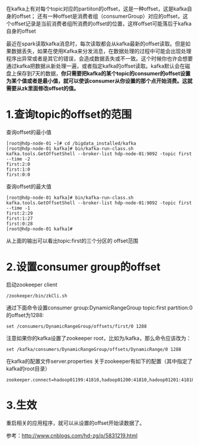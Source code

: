 
在kafka上有对每个topic对应的partiiton的offset，这是一种offset，这是kafka自身的offset；
还有一种offset是消费者组（consumerGroup）对应的offset，这个offset记录是当前消费者组所消费的offset的位置，这样offset可能落后于kafka自身的offset

最近在spark读取kafka消息时，每次读取都会从kafka最新的offset读取。但是如果数据丢失，如果在使用Kafka来分发消息，在数据处理的过程中可能会出现处理程序出异常或者是其它的错误，会造成数据丢失或不一致。这个时候你也许会想要通过kafka把数据从新处理一遍，或者指定kafka的offset读取。kafka默认会在磁盘上保存到7天的数据，**你只需要把kafka的某个topic的consumer的offset设置为某个值或者是最小值，就可以使该consumer从你设置的那个点开始消费。这就需要从zk里面修改offset的值。**

# 1.查询topic的offset的范围


查询offset的最小值

```
[root@hdp-node-01 ~]# cd /bigdata_installed/kafka
[root@hdp-node-01 kafka]# bin/kafka-run-class.sh kafka.tools.GetOffsetShell --broker-list hdp-node-01:9092 -topic first --time -2
first:2:0
first:1:0
first:0:0

```

查询offset的最大值

```
[root@hdp-node-01 kafka]# bin/kafka-run-class.sh kafka.tools.GetOffsetShell --broker-list hdp-node-01:9092 -topic first --time -1
first:2:29
first:1:27
first:0:28
[root@hdp-node-01 kafka]# 

```

从上面的输出可以看出topic:first的三个分区的 offset范围

# 2.设置consumer group的offset

启动zookeeper client

```
/zookeeper/bin/zkCli.sh
```

通过下面命令设置consumer group:DynamicRangeGroup topic:first partition:0的offset为1288:
```
set /consumers/DynamicRangeGroup/offsets/first/0 1288
```

注意如果你的kafka设置了zookeeper root，比如为/kafka，那么命令应该改为：
```
set /kafka/consumers/DynamicRangeGroup/offsets/DynamicRange/0 1288
```

在kafka的配置文件server.properties 关于zookeeper有如下的配置（其中指定了kafka的root目录）
```
zookeeper.connect=hadoop01199:41810,hadoop01200:41810,hadoop01201:41810,hadoop01202:41810,hadoop01203:41810/kafka
```

# 3.生效 

重启相关的应用程序，就可以从设置的offset开始读数据了。 



参考：http://www.cnblogs.com/hd-zg/p/5831219.html


